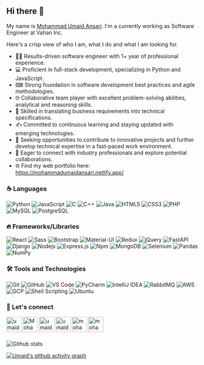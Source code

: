## Hi there 👋
My name is [Mohammad Umaid Ansari](https://mohammadumaidansari.netlify.app/). I'm a currently working as Software Engineer at Vahan Inc.
![]()

Here's a crisp view of who I am, what I do and what I am looking for.<br>
* 👨‍💻 Results-driven software engineer with 1+ year of professional experience. <br>
* 💻 Proficient in full-stack development, specializing in Python and JavaScript. <br>
* ⌨ Strong foundation in software development best practices and agile methodologies.<br>
* 🤓 Collaborative team player with excellent problem-solving abilities, analytical and reasoning skills.<br>
* 🧩 Skilled in translating business requirements into technical specifications. <br>
* ✍ Committed to continuous learning and staying updated with emerging technologies.<br>
* 📶 Seeking opportunities to contribute to innovative projects and further develop technical expertise in a fast-paced work environment. <br>
* 📲 Eager to connect with industry professionals and explore potential collaborations.<br>
* 🌐 Find my web portfolio here: https://mohammadumaidansari.netlify.app/

<!--
**umaidansari12/umaidansari12** is a ✨ _special_ ✨ repository because its `README.md` (this file) appears on your GitHub profile.

Here are some ideas to get you started:

- 🔭 I’m currently working on ...
- 🌱 I’m currently learning ...
- 👯 I’m looking to collaborate on ...
- 🤔 I’m looking for help with ...
- 💬 Ask me about ...
- 📫 How to reach me: ...
- 😄 Pronouns: ...
- ⚡ Fun fact: ...
-->

<!-- <img align="right" width="30%" src="https://user-images.githubusercontent.com/56116708/115572596-aedb1e80-a2dd-11eb-9106-7ce1da84a0e2.png" alt="lang image here" />
  -->
<!-- ## More about me:
- 🔭 I’m currently working as ... [Samsung Research Institute Bangalore](https://research.samsung.com/sri-b) as PRISM Developer
- 🌱 I’m currently learning ... Next.js
- 👯 I’m looking to collaborate on ... Anything :)
- 🤔 I’m looking for help with ... Socket.io
- 💬 Ask me about ... React ! 
- 📫 How to reach me: ... ayushimanoj1201@gmail.com
- 😄 Pronouns: ... She/Her
- ⚡ Fun fact: ... Email existed before World Wide Web :) -->

<!-- ## My Work
I have experience with Frontend technologies, like React, NextJS. Although I also have some experience with Node.js and Express, mostly I work with frontend technologies only. Recently, I have also started going through computer fundamentals like computer networks, database management and operating system. Would love your advice on how to practice data structures and algorithms efficiently ! -->

### :coffee: Languages 

![Python](https://img.shields.io/badge/Python-14354C?style=flat-square&logo=python&logoColor=white)
![JavaScript](https://img.shields.io/badge/-JavaScript-%23F7DF1C?style=flat-square&logo=javascript&logoColor=000000&labelColor=%23F7DF1C&color=%23FFCE5A)
![C](http://img.shields.io/badge/-C-A8B9CC?style=flat-square&logo=c&logoColor=white)
![C++](https://img.shields.io/badge/C%2B%2B-00599C?style=flat-square&logo=c%2B%2B&logoColor=white)
![Java](http://img.shields.io/badge/-Java-5B4638?style=flat-square&logo=java&logoColor=white)
![HTML5](https://img.shields.io/badge/-HTML5-%23E44D27?style=flat-square&logo=html5&logoColor=ffffff)
![CSS3](https://img.shields.io/badge/-CSS3-%231572B6?style=flat-square&logo=css3)
![PHP](https://img.shields.io/badge/PHP-777BB4?style=flat-square&logo=php&logoColor=white)
![MySQL](https://img.shields.io/badge/MySQL-005C84?style=flat-square&logo=mysql&logoColor=white
)
![PostgreSQL](https://img.shields.io/badge/PostgreSQL-316192?style=flat-square&logo=postgresql&logoColor=white)


### :fire: Frameworks/Libraries

![React](https://img.shields.io/badge/-React-61DAFB?style=flat-square&logo=react&logoColor=ffffff)
![Sass](https://img.shields.io/badge/-Sass-%23CC6699?style=flat-square&logo=sass&logoColor=ffffff)
![Bootstrap](https://img.shields.io/badge/-Bootstrap-563D7C?style=flat-square&logo=Bootstrap)
![Material-UI](https://img.shields.io/badge/-Material%E2%80%93UI-0081CB?style=flat-square&logo=material-ui)
![Redux](https://img.shields.io/badge/Redux-593D88?style=flat-square&logo=redux&logoColor=white)
![jQuery](https://img.shields.io/badge/jQuery-0769AD?style=flat-square&logo=jquery&logoColor=white)
![FastAPI](https://img.shields.io/badge/FastAPI-005571?style=flat-square&logo=fastapi)
![Django](https://img.shields.io/badge/Django-092E20?style=flat-square&logo=django&logoColor=white)
![Nodejs](https://img.shields.io/badge/-Nodejs-339933?style=flat-square&logo=Node.js&logoColor=ffffff)
![Express.js](https://img.shields.io/badge/express.js-%23404d59.svg?style=flat-square&logo=express&logoColor=%2361DAFB)
![Npm](https://img.shields.io/badge/-npm-CB3837?style=flat-square&logo=npm)
![MongoDB](https://img.shields.io/badge/MongoDB-4EA94B?style=flat-square&logo=mongodb&logoColor=white)
![Selenium](https://img.shields.io/badge/-selenium-%43B02A?style=flat-square&logo=selenium&logoColor=white)
![Pandas](https://img.shields.io/badge/pandas-%23150458.svg?style=flat-square&&logo=pandas&logoColor=white)
![NumPy](https://img.shields.io/badge/numpy-%23013243.svg?style=flat-square&logo=numpy&logoColor=white)


### 🛠 Tools and Technologies
![Git](https://img.shields.io/badge/-Git-%23F05032?style=flat-square&logo=git&logoColor=%23ffffff)
![GitHub](https://img.shields.io/badge/-GitHub-181717?style=flat-square&logo=github)
![VS Code](http://img.shields.io/badge/-VS%20Code-007ACC?style=flat-square&logo=visual-studio-code&logoColor=ffffff)
![PyCharm](https://img.shields.io/badge/pycharm-143?style=flat-square&logo=pycharm&logoColor=black&color=black&labelColor=green)
![IntelliJ IDEA](https://img.shields.io/badge/IntelliJIDEA-000000.svg?style=flat-square&logo=intellij-idea&logoColor=white)
![RabbitMQ](https://img.shields.io/badge/rabbitmq-%23FF6600.svg?&style=flat-square&logo=rabbitmq&logoColor=white)
![AWS](https://img.shields.io/badge/Amazon_AWS-FF9900?style=flat-square&logo=amazonaws&logoColor=white)
![GCP](https://img.shields.io/badge/Google_Cloud-4285F4?style=flat-square&logo=google-cloud&logoColor=white)
![Shell Scripting](https://img.shields.io/badge/Shell_Script-121011?style=flat-square&logo=gnu-bash&logoColor=white)
![Ubuntu](https://img.shields.io/badge/Ubuntu-E95420?style=flat-square&logo=ubuntu&logoColor=white)

### 📝 Let's connect

[<img align="left" alt="umaidansari123 | Medium" width="40px" src="https://img.icons8.com/nolan/50/medium-new.png" />][medium]
[<img align="left" alt="MohammadUmaid12 | Twitter" width="40px" src="https://img.icons8.com/fluent/48/000000/twitter.png" />][twitter]
[<img align="left" alt="umaidansari123 | LinkedIn" width="40px" src="https://img.icons8.com/color/48/000000/linkedin.png" />][linkedin]
[<img align="left" alt="umaid_ansari_12 | Instagram" width="40px" src="https://img.icons8.com/fluent/48/000000/instagram-new.png" />][instagram]
[<img align="left" alt="mohammad-umaid-ansari | StackOverflow" width="40px" src="https://img.icons8.com/color/48/stackoverflow.png" />][stackoverflow]
[<img align="left" alt="mohammad-umaid-ansari | StackExchange" width="40px" src="https://img.icons8.com/color/48/stackexchange.png"/>][stackexchange]
<br>


[twitter]: https://twitter.com/MohammadUmaid12
[medium]: https://medium.com/@umaidansari123
[instagram]: https://www.instagram.com/umaid_ansari_12/
[linkedin]: https://www.linkedin.com/in/umaidansari123/
[stackoverflow]: https://stackoverflow.com/users/11865693/mohammad-umaid-ansari
[stackexchange]: https://stackexchange.com/users/16425530/mohammad-umaid-ansari


<br>
<!-- [![Readme Card](https://github-readme-stats.vercel.app/api/pin/?username=srivastavayushi&repo=EdiQL&show_icons=true&theme=radical)](https://github.com/srivastavayushi/EdiQL)

<!-- [![Readme Card](https://github-readme-stats.vercel.app/api/pin/?username=srivastavayushi&repo=Expense-Tracker&show_icons=true&theme=radical)](https://github.com/srivastavayushi/Expense-Tracker) --> 

![Github stats](https://github-readme-stats.vercel.app/api?username=umaidansari12)

[![Umaid's github activity graph](https://github-readme-activity-graph.vercel.app/graph?username=umaidansari12&theme=react)](https://github.com/ashutosh00710/github-readme-activity-graph)